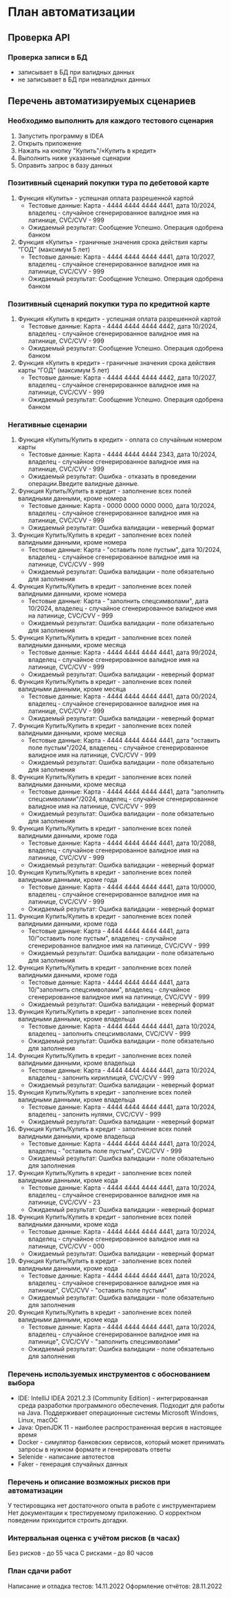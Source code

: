 <h1>План автоматизации </h1>

<h2> Проверка API</h2>

<h3>Проверка записи в БД </h3>

* записывает в БД при валидных данных
* не записывает в БД при невалидных данных

<h2> Перечень автоматизируемых сценариев  </h2>

<h3>Необходимо выполнить для каждого тестового сценария</h3>

1. Запустить программу в IDEA
2. Открыть приложение
3. Нажать на кнопку "Купить"/«Купить в кредит»
4. Выполнить ниже указанные сценарии
5. Оправить запрос в базу данных

<h3> Позитивный сценарий покупки тура по дебетовой карте </h3>

1. Функция «Купить» - успешная оплата разрешенной картой
   * Тестовые данные: Карта - 4444 4444 4444 4441, дата 10/2024, владелец - случайное сгенерированное валидное имя на латинице, CVC/CVV - 999
   * Ожидаемый результат: Сообщение Успешно. Операция одобрена банком
2. Функция «Купить» - граничные значения срока действия карты "ГОД" (максимум 5 лет)
   * Тестовые данные: Карта - 4444 4444 4444 4441, дата 10/2027, владелец - случайное сгенерированное валидное имя на латинице, CVC/CVV - 999
   * Ожидаемый результат: Сообщение Успешно. Операция одобрена банком

<h3> Позитивный сценарий покупки тура по кредитной карте </h3>

1. Функция «Купить в кредит» - успешная оплата разрешенной картой
   * Тестовые данные: Карта - 4444 4444 4444 4442, дата 10/2024, владелец - случайное сгенерированное валидное имя на латинице, CVC/CVV - 999
   * Ожидаемый результат: Сообщение Успешно. Операция одобрена банком
2. Функция «Купить в кредит» - граничные значения срока действия карты "ГОД" (максимум 5 лет)
   * Тестовые данные: Карта - 4444 4444 4444 4442, дата 10/2027, владелец - случайное сгенерированное валидное имя на латинице, CVC/CVV - 999
   * Ожидаемый результат: Сообщение Успешно. Операция одобрена банком

<h3> Негативные сценарии </h3>

1. Функция «Купить/Купить в кредит» - оплата со случайным номером карты
   * Тестовые данные: Карта - 4444 4444 4444 2343, дата 10/2024, владелец - случайное сгенерированное валидное имя на латинице, CVC/CVV - 999
   * Ожидаемый результат: Ошибка - отказать в проведении операции.Введите валидные данные.
2. Функция Купить/Купить в кредит - заполнение всех полей валидными данными, кроме номера
   * Тестовые данные: Карта - 0000 0000 0000 0000, дата 10/2024, владелец - случайное сгенерированное валидное имя на латинице, CVC/CVV - 999
   * Ожидаемый результат: Ошибка валидации - неверный формат
3. Функция Купить/Купить в кредит - заполнение всех полей валидными данными, кроме номера
   * Тестовые данные: Карта - "оставить поле пустым", дата 10/2024, владелец - случайное сгенерированное валидное имя на латинице, CVC/CVV - 999
   * Ожидаемый результат: Ошибка валидации - поле обязательно для заполнения
4. Функция Купить/Купить в кредит - заполнение всех полей валидными данными, кроме номера
   * Тестовые данные: Карта - "заполнить спецсимволами", дата 10/2024, владелец - случайное сгенерированное валидное имя на латинице, CVC/CVV - 999
   * Ожидаемый результат: Ошибка валидации - поле обязательно для заполнения 
5. Функция Купить/Купить в кредит - заполнение всех полей валидными данными, кроме месяца
   * Тестовые данные: Карта - 4444 4444 4444 4441, дата 99/2024, владелец - случайное сгенерированное валидное имя на латинице, CVC/CVV - 999
   * Ожидаемый результат: Ошибка валидации - неверный формат
6. Функция Купить/Купить в кредит - заполнение всех полей валидными данными, кроме месяца
   * Тестовые данные: Карта - 4444 4444 4444 4441, дата 00/2024, владелец - случайное сгенерированное валидное имя на латинице, CVC/CVV - 999
   * Ожидаемый результат: Ошибка валидации - неверный формат
7. Функция Купить/Купить в кредит - заполнение всех полей валидными данными, кроме месяца
   * Тестовые данные: Карта - 4444 4444 4444 4441, дата "оставить поле пустым"/2024, владелец - случайное сгенерированное валидное имя на латинице, CVC/CVV - 999
   * Ожидаемый результат: Ошибка валидации - поле обязательно для заполнения
8. Функция Купить/Купить в кредит - заполнение всех полей валидными данными, кроме месяца
   * Тестовые данные: Карта - 4444 4444 4444 4441, дата "заполнить спецсимволами"/2024, владелец - случайное сгенерированное валидное имя на латинице, CVC/CVV - 999
   * Ожидаемый результат: Ошибка валидации - поле обязательно для заполнения
9. Функция Купить/Купить в кредит - заполнение всех полей валидными данными, кроме года
    * Тестовые данные: Карта - 4444 4444 4444 4441, дата 10/2088, владелец - случайное сгенерированное валидное имя на латинице, CVC/CVV - 999
    * Ожидаемый результат: Ошибка валидации - неверный формат
10. Функция Купить/Купить в кредит - заполнение всех полей валидными данными, кроме года
    * Тестовые данные: Карта - 4444 4444 4444 4441, дата 10/0000, владелец - случайное сгенерированное валидное имя на латинице, CVC/CVV - 999
    * Ожидаемый результат: Ошибка валидации - неверный формат
11. Функция Купить/Купить в кредит - заполнение всех полей валидными данными, кроме года
    * Тестовые данные: Карта - 4444 4444 4444 4441, дата 10/"оставить поле пустым", владелец - случайное сгенерированное валидное имя на латинице, CVC/CVV - 999
    * Ожидаемый результат: Ошибка валидации - поле обязательно для заполнения
12. Функция Купить/Купить в кредит - заполнение всех полей валидными данными, кроме года
    * Тестовые данные: Карта - 4444 4444 4444 4441, дата 10/"заполнить спецсимволами", владелец - случайное сгенерированное валидное имя на латинице, CVC/CVV - 999
    * Ожидаемый результат: Ошибка валидации - неверный формат   
13. Функция Купить/Купить в кредит - заполнение всех полей валидными данными, кроме владельца
    * Тестовые данные: Карта - 4444 4444 4444 4441, дата 10/2024, владелец - заполнить спецсимволами, CVC/CVV - 999
    * Ожидаемый результат: Ошибка валидации - поле обязательно для заполнения
14. Функция Купить/Купить в кредит - заполнение всех полей валидными данными, кроме владельца
    * Тестовые данные: Карта - 4444 4444 4444 4441, дата 10/2024, владелец - запонить кириллицей, CVC/CVV - 999
    * Ожидаемый результат: Ошибка валидации - неверный формат
15. Функция Купить/Купить в кредит - заполнение всех полей валидными данными, кроме владельца
    * Тестовые данные: Карта - 4444 4444 4444 4441, дата 10/2024, владелец - запонить нулями, CVC/CVV - 999
    * Ожидаемый результат: Ошибка валидации - неверный формат
16. Функция Купить/Купить в кредит - заполнение всех полей валидными данными, кроме владельца
    * Тестовые данные: Карта - 4444 4444 4444 4441, дата 10/2024, владелец - "оставить поле пустым", CVC/CVV - 999
    * Ожидаемый результат: Ошибка валидации - поле обязательно для заполнения
17. Функция Купить/Купить в кредит - заполнение всех полей валидными данными, кроме кода
    * Тестовые данные: Карта - 4444 4444 4444 4441, дата 10/2024, владелец - случайное сгенерированное валидное имя на латинице, CVC/CVV - 23
    * Ожидаемый результат: Ошибка валидации - неверный формат
18. Функция Купить/Купить в кредит - заполнение всех полей валидными данными, кроме кода
    * Тестовые данные: Карта - 4444 4444 4444 4441, дата 10/2024, владелец - случайное сгенерированное валидное имя на латинице, CVC/CVV - 000
    * Ожидаемый результат: Ошибка валидации - неверный формат
19. Функция Купить/Купить в кредит - заполнение всех полей валидными данными, кроме кода
    * Тестовые данные: Карта - 4444 4444 4444 4441, дата 10/2024, владелец - случайное сгенерированное валидное имя на латинице", CVC/CVV - "оставить поле пустым"
    * Ожидаемый результат: Ошибка валидации - поле обязательно для заполнения
20. Функция Купить/Купить в кредит - заполнение всех полей валидными данными, кроме кода
    * Тестовые данные: Карта - 4444 4444 4444 4441, дата 10/2024, владелец - случайное сгенерированное валидное имя на латинице", CVC/CVV - "заполнить спецсимволами"
    * Ожидаемый результат: Ошибка валидации - поле обязательно для заполнения

<h3> Перечень используемых инструментов с обоснованием выбора </h3>

* IDE: IntelliJ IDEA 2021.2.3 (Community Edition) - интегрированная среда разработки программного обеспечения. Подходит для работы на Java. Поддерживает операционные системы Microsoft Windows, Linux, macOC
* Java: OpenJDK 11 - наиболее распространенная версия в настоящее время
* Docker - симулятор банковских сервисов, который может принимать запросы в нужном формате и генерировать ответы
* Selenide - написание автотестов
* Faker - генерация случайных данных

<h3> Перечень и описание возможных рисков при автоматизации  </h3>

У тестировщика нет достаточного опыта в работе с инструментарием
Нет документации к трестируемому приложению. О корректном поведении приходится строить догадки. 

<h3> Интервальная оценка с учётом рисков (в часах) </h3>

Без рисков - до 55 часа
С рисками - до 80 часов

<h3> План сдачи работ </h3> 

Написание и отладка тестов: 14.11.2022
Оформление отчётов: 28.11.2022
